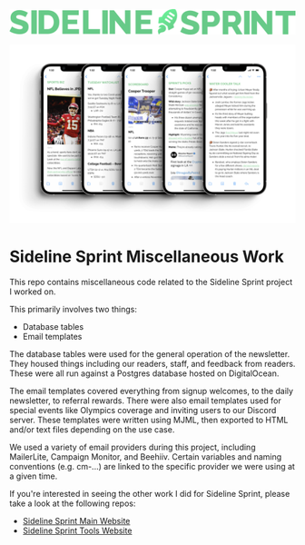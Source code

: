 ![Sideline Sprint logo](/img/text-logo-large.png)

![Sideline Sprint newsletter](/img/newsletter.png)

# Sideline Sprint Miscellaneous Work

This repo contains miscellaneous code related to the Sideline Sprint project I worked on.

This primarily involves two things:
- Database tables
- Email templates

The database tables were used for the general operation of the newsletter. They housed
things including our readers, staff, and feedback from readers. These were all run
against a Postgres database hosted on DigitalOcean.

The email templates covered everything from signup welcomes, to the daily newsletter,
to referral rewards. There were also email templates used for special events like
Olympics coverage and inviting users to our Discord server. These templates were
written using MJML, then exported to HTML and/or text files depending on the use
case.

We used a variety of email providers during this project, including MailerLite,
Campaign Monitor, and Beehiiv. Certain variables and naming conventions (e.g. cm-...)
are linked to the specific provider we were using at a given time.

If you're interested in seeing the other work I did for Sideline Sprint, please take a look at the following repos:
- [Sideline Sprint Main Website](https://github.com/mrtrombley/sideline-sprint-website)
- [Sideline Sprint Tools Website](https://github.com/mrtrombley/sideline-sprint-tools)